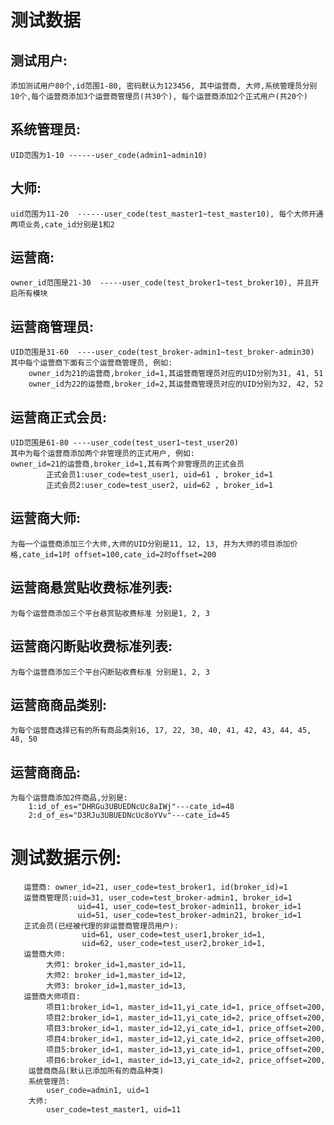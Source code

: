# 测试数据
## 测试用户:
    添加测试用户80个,id范围1-80, 密码默认为123456, 其中运营商, 大师,系统管理员分别10个,每个运营商添加3个运营商管理员(共30个), 每个运营商添加2个正式用户(共20个)  

## 系统管理员:  
    UID范围为1-10 ------user_code(admin1~admin10)  

## 大师:  
    uid范围为11-20  ------user_code(test_master1~test_master10), 每个大师开通两项业务,cate_id分别是1和2  

## 运营商:  
    owner_id范围是21-30  -----user_code(test_broker1~test_broker10), 并且开启所有模块  

## 运营商管理员:  
    UID范围是31-60  ----user_code(test_broker-admin1~test_broker-admin30)  
	其中每个运营商下面有三个运营商管理员, 例如:
	    owner_id为21的运营商,broker_id=1,其运营商管理员对应的UID分别为31, 41, 51 	
	    owner_id为22的运营商,broker_id=2,其运营商管理员对应的UID分别为32, 42, 52

## 运营商正式会员:  
    UID范围是61-80 ----user_code(test_user1~test_user20)    
    其中为每个运营商添加两个非管理员的正式用户, 例如:  
    owner_id=21的运营商,broker_id=1,其有两个非管理员的正式会员  
            正式会员1:user_code=test_user1, uid=61 , broker_id=1  
            正式会员2:user_code=test_user2, uid=62 , broker_id=1  
## 运营商大师:  
    为每一个运营商添加三个大师,大师的UID分别是11, 12, 13, 并为大师的项目添加价格,cate_id=1时 offset=100,cate_id=2时offset=200  

## 运营商悬赏贴收费标准列表:  
    为每个运营商添加三个平台悬赏贴收费标准 分别是1, 2, 3

## 运营商闪断贴收费标准列表:  
    为每个运营商添加三个平台闪断贴收费标准 分别是1, 2, 3

## 运营商商品类别:  
    为每个运营商选择已有的所有商品类别16, 17, 22, 30, 40, 41, 42, 43, 44, 45, 48, 50
  
## 运营商商品:  
    为每个运营商添加2件商品,分别是:
        1:id_of_es="DHRGu3UBUEDNcUc8aIWj"---cate_id=48 
        2:d_of_es="D3RJu3UBUEDNcUc8oYVv"---cate_id=45 

# 测试数据示例:  
       运营商: owner_id=21, user_code=test_broker1, id(broker_id)=1  
       运营商管理员:uid=31, user_code=test_broker-admin1, broker_id=1  
                   uid=41, user_code=test_broker-admin11, broker_id=1  
                   uid=51, user_code=test_broker-admin21, broker_id=1  
       正式会员(已经被代理的非运营商管理员用户):  
                    uid=61, user_code=test_user1,broker_id=1,  
                    uid=62, user_code=test_user2,broker_id=1,  
       运营商大师:   
            大师1: broker_id=1,master_id=11,    
            大师2: broker_id=1,master_id=12,  
            大师3: broker_id=1,master_id=13,  
       运营商大师项目:  
            项目1:broker_id=1, master_id=11,yi_cate_id=1, price_offset=200,  
            项目2:broker_id=1, master_id=11,yi_cate_id=2, price_offset=200,  
            项目3:broker_id=1, master_id=12,yi_cate_id=1, price_offset=200,  
            项目4:broker_id=1, master_id=12,yi_cate_id=2, price_offset=200,  
            项目5:broker_id=1, master_id=13,yi_cate_id=1, price_offset=200,  
            项目6:broker_id=1, master_id=13,yi_cate_id=2, price_offset=200,  
        运营商商品(默认已添加所有的商品种类)  
        系统管理员:   
            user_code=admin1, uid=1  
        大师:   
            user_code=test_master1, uid=11  
         

